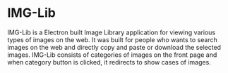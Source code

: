 # IMG-Lib
IMG-Lib is a Electron built Image Library application for viewing various types of images on the web.
It was built for people who wants to search images on the web and directly copy and paste or download the selected images. IMG-Lib consists of categories of images on the front page and when category button is clicked, it redirects to show cases of images. 
